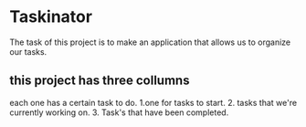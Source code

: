 # Taskinator
The task of this project is to make an application that allows us to organize our tasks.

## this project has three collumns 
each one has a certain task to do.
1.one for tasks to start.
2. tasks that we're currently working on.
3. Task's that have been completed. 